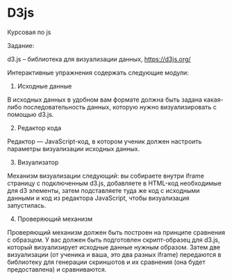 # D3js
Курсовая по js

Задание:

d3.js – библиотека для визуализации данных, https://d3js.org/

Интерактивные упражнения содержать следующие модули:

1) Исходные данные

В исходных данных в удобном вам формате должна быть задана какая-либо последовательность данных, которую нужно визуализировать с помощью d3.js.

2) Редактор кода 

Редактор — JavaScript-код, в котором ученик должен настроить параметры визуализации исходных данных.

3) Визуализатор

Механизм визуализации следующий: вы собираете внутри iframe страницу с подключенным d3.js, добавляете в HTML-код необходимые для d3 элементы, затем подставляете туда же код с исходными данными и код из редактора JavaScript, чтобы визуализация запустилась.

4) Проверяющий механизм

Проверяющий механизм должен быть построен на принципе сравнения с образцом. У вас должен быть подготовлен скрипт-образец для d3.js, который визуализирует исходные данные нужным образом. Затем две визуализации (от ученика и ваша, это два разных iframe) передаются в библиотеку для генерации скриншотов и их сравнения (она будет предоставлена) и сравниваются.
